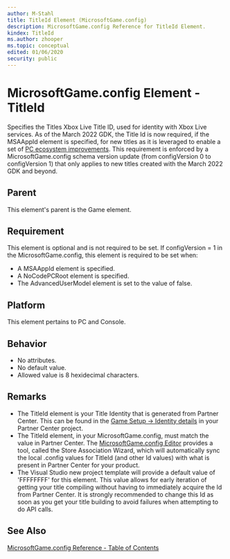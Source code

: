 ```yaml
---
author: M-Stahl
title: TitleId Element (MicrosoftGame.config)
description: MicrosoftGame.config Reference for TitleId Element.
kindex: TitleId
ms.author: zhooper
ms.topic: conceptual
edited: 01/06/2020
security: public
---
```


# MicrosoftGame.config Element - TitleId

Specifies the Titles Xbox Live Title ID, used for identity with Xbox Live services. As of the March 2022 GDK, the Title Id is now required, if the MSAAppId element is specified, for new titles as it is leveraged to enable a set of [PC ecosystem improvements](../../../../get-started-with-pc-dev/overviews/gr-pc-ecosystem-updates.md). This requirement is enforced by a MicrosoftGame.config schema version update (from configVersion 0 to configVersion 1) that only applies to new titles created with the March 2022 GDK and beyond.

## Parent
This element's parent is the Game element.

## Requirement
This element is optional and is not required to be set. 
If configVersion = 1 in the MicrosoftGame.config, this element is required to be set when:
* A MSAAppId element is specified.
* A NoCodePCRoot element is specified.
* The AdvancedUserModel element is set to the value of false.


## Platform
This element pertains to PC and Console.

## Behavior
* No attributes.
* No default value.
* Allowed value is 8 hexidecimal characters.

## Remarks
* The TitleId element is your Title Identity that is generated from Partner Center. This can be found in the [Game Setup -> Identity details](../../../../live/get-started/live-setup-partner-center-partners.md) in your Partner Center project.
* The TitleId element, in your MicrosoftGame.config, must match the value in Partner Center. The [MicrosoftGame.config Editor](../../../../system/overviews/microsoft-game-config/MicrosoftGameConfig-Editor.md) provides a tool, called the Store Association Wizard, which will automatically sync the local .config values for TitleId (and other Id values) with what is present in Partner Center for your product.
* The Visual Studio new project template will provide a default value of 'FFFFFFFF' for this element. This value allows for early iteration of getting your title compiling without having to immediately acquire the Id from Partner Center. It is strongly recommended to change this Id as soon as you get your title building to avoid failures when attempting to do API calls.

## See Also
[MicrosoftGame.config Reference - Table of Contents](gc-microsoftgameconfig-toc.md)  